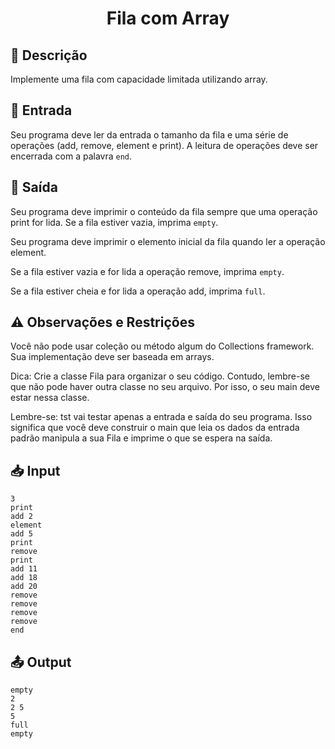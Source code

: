 <h1 align="center">
  <p> Fila com Array </p>
</h1>

## 📝 Descrição

Implemente uma fila com capacidade limitada utilizando array.

## 📌 Entrada

Seu programa deve ler da entrada o tamanho da fila e uma série de operações (add, remove, element e print). A leitura de operações deve ser encerrada com a palavra `end`.

## 📌 Saída

Seu programa deve imprimir o conteúdo da fila sempre que uma operação print for lida. Se a fila estiver vazia, imprima `empty`.

Seu programa deve imprimir o elemento inicial da fila quando ler a operação element.

Se a fila estiver vazia e for lida a operação remove, imprima `empty`.

Se a fila estiver cheia e for lida a operação add, imprima `full`.

## ⚠️ Observações e Restrições

Você não pode usar coleção ou método algum do Collections framework. Sua implementação deve ser baseada em arrays.

Dica: Crie a classe Fila para organizar o seu código. Contudo, lembre-se que não pode haver outra classe no seu arquivo. Por isso, o seu main deve estar nessa classe.

Lembre-se: tst vai testar apenas a entrada e saída do seu programa. Isso significa que você deve construir o main que leia os dados da entrada padrão manipula a sua Fila e imprime o que se espera na saída.

## 📥 Input

```
3
print
add 2
element
add 5
print
remove
print
add 11
add 18
add 20   
remove
remove
remove
remove
end
```

## 📤 Output

```
empty
2
2 5
5
full
empty
```
